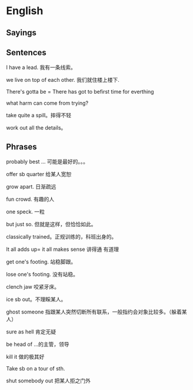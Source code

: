 # English

## Sayings

## Sentences

I have a lead. 我有一条线索。

we live on top of each other. 我们就住楼上楼下.

There's gotta be = There has got to befirst time for everthing

what harm can come from trying?

take quite a spill。摔得不轻

work out all the details。

## Phrases

probably best ... 可能是最好的。。。

offer sb quarter 给某人宽恕

grow apart. 日渐疏远

fun crowd. 有趣的人

one speck. 一粒

but just so. 但就是这样，但恰恰如此。

classically trained。正规训练的，科班出身的。

It all adds up= it all makes sense 讲得通 有道理

get one's footing. 站稳脚跟。

lose one's footing. 没有站稳。

clench jaw 咬紧牙床。

ice sb out。不理睬某人。

ghost someone 指跟某人突然切断所有联系，一般指约会对象比较多。（躲着某人）

sure as hell 肯定无疑

be head of ...的主管，领导

kill it 做的极其好

Take sb on a tour of sth.

shut somebody out 把某人拒之门外